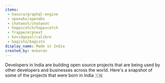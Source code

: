 ```yaml
---
items:
 - hasura/graphql-engine
 - openebs/openebs
 - chatwoot/chatwoot
 - hoppscotch/hoppscotch
 - frappe/erpnext
 - kovidgoyal/calibre
 - bagisto/bagisto
display_name: Made in India
created_by: mvkaran
---
```

Developers in India are building open source projects that are being used by other developers and businesses across the world. Here's a snapshot of some of the projects that were born in India :india:
